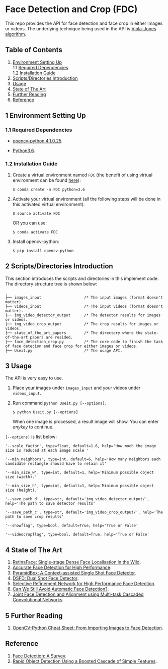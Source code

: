 # Face Detection and Crop (FDC)

This repo provides the API for face detection and face crop in either images or videos. The underlying technique being used in the API is [Viola-Jones algorithm](https://wiki2.org/en/Viola%E2%80%93Jones_object_detection_framework).


## Table of Contents

1. [Environment Setting Up](#1-environment-setting-up)<br>
     1.1 [Required Dependencies](#11-required-dependencies)<br>
     1.2 [Installation Guide](#12-installation-guide)<br>
2. [Scripts/Directories Introduction](#2-scriptsdirectories-introduction)
3. [Usage](#3-usage)
4. [State of The Art](#4-state-of-the-art)
5. [Further Reading](#5-further-reading)
6. [Reference](#reference)



## 1 Environment Setting Up

### 1.1 Required Dependencies

   * [opencv-python 4.1.0.25](https://pypi.org/project/opencv-python/).

* [Python3.6](https://www.python.org/download/releases/3.0/).

  

### 1.2 Installation Guide
1. Create a virtual environment named ```FDC``` (the benefit of using virtual environment can be found [here](https://www.geeksforgeeks.org/python-virtual-environment/)):

   ```
   $ conda create -n FDC python=3.6
   ```

2. Activate your virtual environment (all the following steps will be done in this activated virtual environment):

   ```
   $ source activate FDC 
   ```

   OR you can use:

   ```
   $ conda activate FDC
   ```

3. Install opencv-python:

   ```
   $ pip install opencv-python
   ```



## 2 Scripts/Directories Introduction

This section introduces the scripts and directories in this implement code. The directory structure tree is shown below:
```
.
├── images_input                   /* The input images (format doesn't matter).
├── videos_input                   /* The input videos (format doesn't matter).
├── img_video_detector_output      /* The detector results for images or videos.
├── img_video_crop_output          /* The crop results for images or videos.
├── state_of_the_art_papers        /* The directory where the state-of-the-art papers are resided.
├── face_detection_crop.py         /* The core code to finish the task of face detecion and face crop for either images or videos.
├── Useit.py                       /* The usage API.

```


## 3 Usage
The API is very easy to use. 

1. Place your images under ```images_input``` and your videos under ```videos_input```.

2. Run command ```python Useit.py [--options]```. 

   ```
   $ python Useit.py [--options]
   ```

   When one image is processed, a result image will show. You can enter *anykey* to continue.

```[--options]``` is list below:

```
'--scale_factor', type=float, default=1.6, help='How much the image size is reduced at each image scale '

'--min_neighbors', type=int, default=6, help='How many neighbors each candidate rectangle should have to retain it'

'--min_size_w', type=int, default=1, help='Minimum possible object size (width).'

'--min_size_h', type=int, default=1, help='Minimum possible object size (height).'

'--save_path_d', type=str, default='img_video_detector_output/', help='The path to save detector results'

'--save_path_c', type=str, default='img_video_crop_output/', help='The path to save crop results'

'--showflag', type=bool, default=True, help='True or False'

'--videocropflag', type=bool, default=True, help='True or False'

```



## 4 State of The Art

1. [RetinaFace: Single-stage Dense Face Localisation in the Wild](https://arxiv.org/pdf/1905.00641v2.pdf).
2. [Accurate Face Detection for High Performance](https://arxiv.org/pdf/1905.01585v3.pdf).
3. [PyramidBox: A Context-assisted Single Shot Face Detector](https://arxiv.org/pdf/1803.07737v2.pdf).
4. [DSFD: Dual Shot Face Detector](https://arxiv.org/pdf/1810.10220v3.pdf).
5. [Selective Refinement Network for High Performance Face Detection](https://arxiv.org/pdf/1809.02693v1.pdf).
6. [Can We Still Avoid Automatic Face Detection?](https://arxiv.org/pdf/1602.04504v1.pdf).
7. [Joint Face Detection and Alignment using Multi-task Cascaded Convolutional Networks](https://arxiv.org/pdf/1604.02878.pdf).

## 5 Further Reading

1. [OpenCV-Python Cheat Sheet: From Importing Images to Face Detection](https://heartbeat.fritz.ai/opencv-python-cheat-sheet-from-importing-images-to-face-detection-52919da36433).

## Reference
1. [Face Detection: A Survey](https://www.sciencedirect.com/science/article/pii/S107731420190921X).
2. [Rapid Object Detection Using a Boosted Cascade of Simple Features](https://scholar.google.com/scholar?hl=en&as_sdt=0%2C24&q=Rapid+object+detection+using+a+boosted+cascade+of+simple+features&btnG=).



